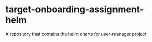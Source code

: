 # target-onboarding-assignment-helm
A repository that contains the helm charts for user-manager project
